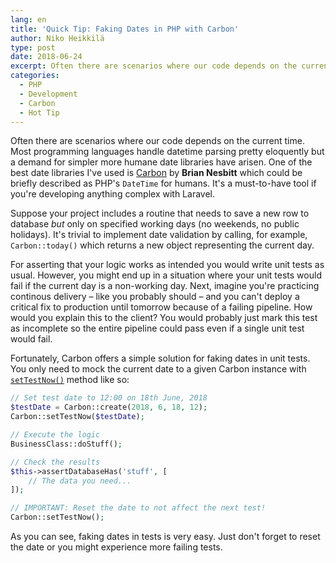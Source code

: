 ```yaml
---
lang: en
title: 'Quick Tip: Faking Dates in PHP with Carbon'
author: Niko Heikkilä
type: post
date: 2018-06-24
excerpt: Often there are scenarios where our code depends on the current time. Most programming languages handle datetime parsing pretty eloquently but a demand for simpler more humane date libraries have arisen.
categories:
  - PHP
  - Development
  - Carbon
  - Hot Tip
---
```


Often there are scenarios where our code depends on the current time. Most programming languages handle datetime parsing pretty eloquently but a demand for simpler more humane date libraries have arisen. One of the best date libraries I've used is [Carbon][1] by **Brian Nesbitt** which could be briefly described as PHP's `DateTime` for humans. It's a must-to-have tool if you're developing anything complex with Laravel.

Suppose your project includes a routine that needs to save a new row to database _but_ only on specified working days (no weekends, no public holidays). It's trivial to implement date validation by calling, for example, `Carbon::today()` which returns a new object representing the current day.

For asserting that your logic works as intended you would write unit tests as usual. However, you might end up in a situation where your unit tests would fail if the current day is a non-working day. Next, imagine you're practicing continous delivery – like you probably should – and you can't deploy a critical fix to production until tomorrow because of a failing pipeline. How would you explain this to the client? You would probably just mark this test as incomplete so the entire pipeline could pass even if a single unit test would fail.

Fortunately, Carbon offers a simple solution for faking dates in unit tests. You only need to mock the current date to a given Carbon instance with [`setTestNow()`][2] method like so:

```php
// Set test date to 12:00 on 18th June, 2018
$testDate = Carbon::create(2018, 6, 18, 12);
Carbon::setTestNow($testDate);

// Execute the logic
BusinessClass::doStuff();

// Check the results
$this->assertDatabaseHas('stuff', [
    // The data you need...
]);

// IMPORTANT: Reset the date to not affect the next test!
Carbon::setTestNow();
```

As you can see, faking dates in tests is very easy. Just don't forget to reset the date or you might experience more failing tests.

 [1]: https://carbon.nesbot.com/
 [2]: https://carbon.nesbot.com/docs/#api-testing
